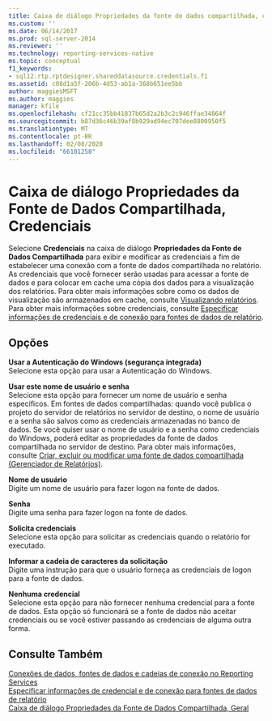 ```yaml
---
title: Caixa de diálogo Propriedades da fonte de dados compartilhada, credenciais | Microsoft Docs
ms.custom: ''
ms.date: 06/14/2017
ms.prod: sql-server-2014
ms.reviewer: ''
ms.technology: reporting-services-native
ms.topic: conceptual
f1_keywords:
- sql12.rtp.rptdesigner.shareddatasource.credentials.f1
ms.assetid: c08d1a5f-206b-4d53-ab1a-368b651ee5bb
author: maggiesMSFT
ms.author: maggies
manager: kfile
ms.openlocfilehash: cf21cc35bb41837b65d2a2b3c2c946ffae34864f
ms.sourcegitcommit: b87d36c46b39af8b929ad94ec707dee8800950f5
ms.translationtype: MT
ms.contentlocale: pt-BR
ms.lasthandoff: 02/08/2020
ms.locfileid: "66101258"
---
```

# <a name="shared-data-source-properties-dialog-box-credentials"></a>Caixa de diálogo Propriedades da Fonte de Dados Compartilhada, Credenciais
  Selecione **Credenciais** na caixa de diálogo **Propriedades da Fonte de Dados Compartilhada** para exibir e modificar as credenciais a fim de estabelecer uma conexão com a fonte de dados compartilhada no relatório. As credenciais que você fornecer serão usadas para acessar a fonte de dados e para colocar em cache uma cópia dos dados para a visualização dos relatórios. Para obter mais informações sobre como os dados de visualização são armazenados em cache, consulte [Visualizando relatórios](reports/previewing-reports.md). Para obter mais informações sobre credenciais, consulte [Especificar informações de credenciais e de conexão para fontes de dados de relatório](report-data/specify-credential-and-connection-information-for-report-data-sources.md).  
  
## <a name="options"></a>Opções  
 **Usar a Autenticação do Windows (segurança integrada)**  
 Selecione esta opção para usar a Autenticação do Windows.  
  
 **Usar este nome de usuário e senha**  
 Selecione esta opção para fornecer um nome de usuário e senha específicos. Em fontes de dados compartilhadas: quando você publica o projeto do servidor de relatórios no servidor de destino, o nome de usuário e a senha são salvos como as credenciais armazenadas no banco de dados. Se você quiser usar o nome de usuário e a senha como credenciais do Windows, poderá editar as propriedades da fonte de dados compartilhada no servidor de destino. Para obter mais informações, consulte [Criar, excluir ou modificar uma fonte de dados compartilhada &#40;Gerenciador de Relatórios&#41;](../../2014/reporting-services/create-delete-or-modify-a-shared-data-source-report-manager.md).  
  
 **Nome de usuário**  
 Digite um nome de usuário para fazer logon na fonte de dados.  
  
 **Senha**  
 Digite uma senha para fazer logon na fonte de dados.  
  
 **Solicita credenciais**  
 Selecione esta opção para solicitar as credenciais quando o relatório for executado.  
  
 **Informar a cadeia de caracteres da solicitação**  
 Digite uma instrução para que o usuário forneça as credenciais de logon para a fonte de dados.  
  
 **Nenhuma credencial**  
 Selecione esta opção para não fornecer nenhuma credencial para a fonte de dados. Esta opção só funcionará se a fonte de dados não aceitar credenciais ou se você estiver passando as credenciais de alguma outra forma.  
  
## <a name="see-also"></a>Consulte Também  
 [Conexões de dados, fontes de dados e cadeias de conexão no Reporting Services](../../2014/reporting-services/data-connections-data-sources-and-connection-strings-in-reporting-services.md)   
 [Especificar informações de credencial e de conexão para fontes de dados de relatório](report-data/specify-credential-and-connection-information-for-report-data-sources.md)   
 [Caixa de diálogo Propriedades da Fonte de Dados Compartilhada, Geral](../../2014/reporting-services/shared-data-source-properties-dialog-box-general.md)  
  
  
